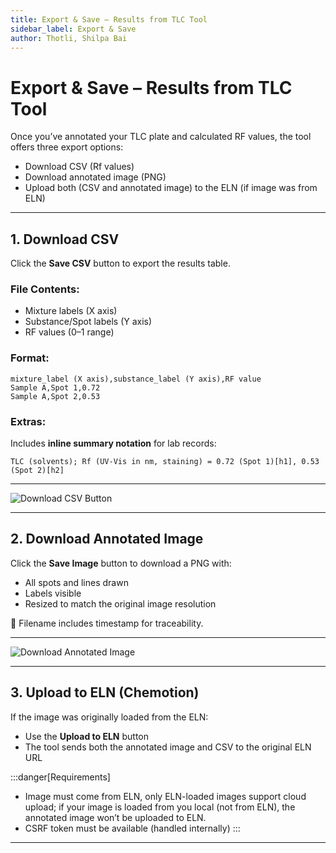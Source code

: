 ```yaml
---
title: Export & Save – Results from TLC Tool
sidebar_label: Export & Save
author: Thotli, Shilpa Bai
---
```


#  Export & Save – Results from TLC Tool

Once you’ve annotated your TLC plate and calculated RF values, the tool offers three export options:

- Download CSV (Rf values)
- Download annotated image (PNG)
- Upload both (CSV and annotated image) to the ELN (if image was from ELN)

---

##  1. Download CSV

Click the  **Save CSV** button to export the results table.

### File Contents:
- Mixture labels (X axis)
- Substance/Spot labels (Y axis)
- RF values (0–1 range)

### Format:

```
mixture_label (X axis),substance_label (Y axis),RF value
Sample A,Spot 1,0.72
Sample A,Spot 2,0.53
```

### Extras:
Includes **inline summary notation** for lab records:

```
TLC (solvents); Rf (UV-Vis in nm, staining) = 0.72 (Spot 1)[h1], 0.53 (Spot 2)[h2]
```


---

![Download CSV Button](/img/ThirdPartyApps/Tlc/tlc-csv-table.png)

---

##  2. Download Annotated Image

Click the  **Save Image** button to download a PNG with:

- All spots and lines drawn
- Labels visible
- Resized to match the original image resolution

📎 Filename includes timestamp for traceability.

---

![Download Annotated Image](/img/ThirdPartyApps/Tlc/tlc-download-image.png)

---

##  3. Upload to ELN (Chemotion)

If the image was originally loaded from the ELN:

- Use the  **Upload to ELN** button
- The tool sends both the annotated image and CSV to the original ELN URL

:::danger[Requirements]
-  Image must come from ELN, only ELN-loaded images support cloud upload; if your image is loaded from you local (not from ELN), the annotated image won’t be uploaded to ELN.
-  CSRF token must be available (handled internally)
:::

---
